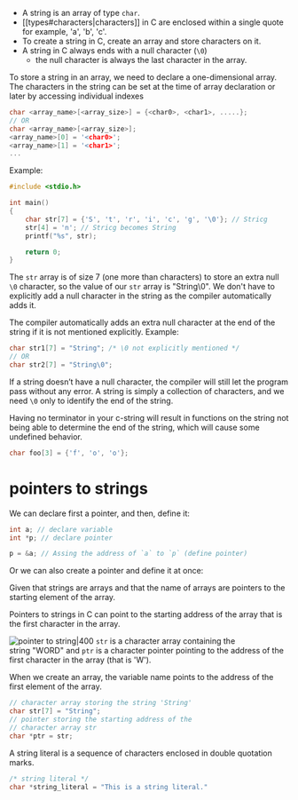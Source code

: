 - A string is an array of type `char`.
- [[types#characters|characters]] in C are enclosed within a single quote for example, 'a', 'b', 'c'.
- To create a string in C, create an array and store characters on it.
- A string in C always ends with a null character (`\0`)
	- the null character is always the last character in the array.

To store a string in an array, we need to declare a one-dimensional array. The characters in the string can be set at the time of array declaration or later by accessing individual indexes

```C
char <array_name>[<array_size>] = {<char0>, <char1>, .....};
// OR
char <array_name>[<array_size>];
<array_name>[0] = '<char0>';
<array_name>[1] = '<char1>';
...
```

Example:

```C
#include <stdio.h>

int main()
{
    char str[7] = {'S', 't', 'r', 'i', 'c', 'g', '\0'}; // Stricg
    str[4] = 'n'; // Stricg becomes String
    printf("%s", str);

    return 0;
}
```

The `str` array is of size 7 (one more than characters) to store an extra null `\0` character, so the value of our `str` array is "String\0". We don't have to explicitly add a null character in the string as the compiler automatically adds it.

The compiler automatically adds an extra null character at the end of the string if it is not mentioned explicitly. Example:

```C
char str1[7] = "String"; /* \0 not explicitly mentioned */
// OR
char str2[7] = "String\0";
```

If a string doesn’t have a null character, the compiler will still let the program pass without any error. A string is simply a collection of characters, and we need `\0` only to identify the end of the string.

Having no terminator in your c-string will result in functions on the string not being able to determine the end of the string, which will cause some undefined behavior.

```C
char foo[3] = {'f', 'o', 'o'};
```

# pointers to strings

We can declare first a pointer, and then, define it:
```C
int a; // declare variable
int *p; // declare pointer

p = &a; // Assing the address of `a` to `p` (define pointer)
```

Or we can also create a pointer and define it at once:




Given that strings are arrays and that the name of arrays are pointers to the starting element of the array.

Pointers to strings in C can point to the starting address of the array that is the first character in the array.

![pointer to string|400](https://i.imgur.com/FX1Q0zj.png)
`str` is a character array containing the string "WORD" and `ptr` is a character pointer pointing to the address of the first character in the array (that is 'W').

When we create an array, the variable name points to the address of the first element of the array.

```C
// character array storing the string 'String'
char str[7] = "String";
// pointer storing the starting address of the 
// character array str
char *ptr = str;
```



A string literal is a sequence of characters enclosed in double quotation marks.

```C
/* string literal */
char *string_literal = "This is a string literal."
```
